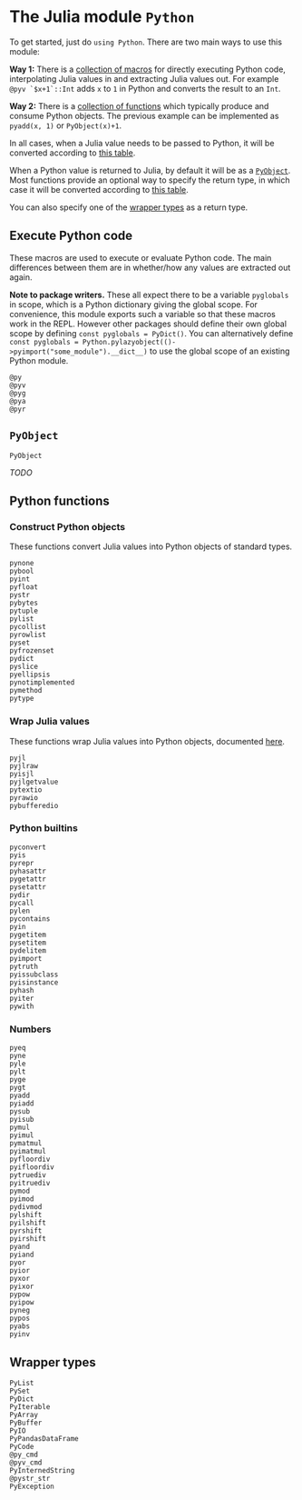 # The Julia module `Python`

To get started, just do `using Python`. There are two main ways to use this module:

**Way 1:** There is a [collection of macros](#Execute-Python-code) for directly executing Python code, interpolating Julia values in and extracting Julia values out. For example ```@pyv `$x+1`::Int``` adds `x` to `1` in Python and converts the result to an `Int`.

**Way 2:** There is a [collection of functions](#Python-functions) which typically produce and consume Python objects. The previous example can be implemented as `pyadd(x, 1)` or `PyObject(x)+1`.

In all cases, when a Julia value needs to be passed to Python, it will be converted according to [this table](../conversion/#Julia-to-Python).

When a Python value is returned to Julia, by default it will be as a [`PyObject`](@ref). Most functions provide an optional way to specify the return type, in which case it will be converted according to [this table](../conversion/#Python-to-Julia).

You can also specify one of the [wrapper types](#Wrapper-types) as a return type.

## Execute Python code

These macros are used to execute or evaluate Python code. The main differences between them are in whether/how any values are extracted out again.

**Note to package writers.** These all expect there to be a variable `pyglobals` in scope, which is a Python dictionary giving the global scope. For convenience, this module exports such a variable so that these macros work in the REPL. However other packages should define their own global scope by defining `const pyglobals = PyDict()`. You can alternatively define `const pyglobals = Python.pylazyobject(()->pyimport("some_module").__dict__)` to use the global scope of an existing Python module.

```@docs
@py
@pyv
@pyg
@pya
@pyr
```

## `PyObject`

```@docs
PyObject
```

*TODO*

## Python functions

### Construct Python objects

These functions convert Julia values into Python objects of standard types.

```@docs
pynone
pybool
pyint
pyfloat
pystr
pybytes
pytuple
pylist
pycollist
pyrowlist
pyset
pyfrozenset
pydict
pyslice
pyellipsis
pynotimplemented
pymethod
pytype
```

### Wrap Julia values

These functions wrap Julia values into Python objects, documented [here](../juliapy/#Wrapper-types).

```@docs
pyjl
pyjlraw
pyisjl
pyjlgetvalue
pytextio
pyrawio
pybufferedio
```

### Python builtins

```@docs
pyconvert
pyis
pyrepr
pyhasattr
pygetattr
pysetattr
pydir
pycall
pylen
pycontains
pyin
pygetitem
pysetitem
pydelitem
pyimport
pytruth
pyissubclass
pyisinstance
pyhash
pyiter
pywith
```

### Numbers

```@docs
pyeq
pyne
pyle
pylt
pyge
pygt
pyadd
pyiadd
pysub
pyisub
pymul
pyimul
pymatmul
pyimatmul
pyfloordiv
pyifloordiv
pytruediv
pyitruediv
pymod
pyimod
pydivmod
pylshift
pyilshift
pyrshift
pyirshift
pyand
pyiand
pyor
pyior
pyxor
pyixor
pypow
pyipow
pyneg
pypos
pyabs
pyinv
```

## Wrapper types

```@docs
PyList
PySet
PyDict
PyIterable
PyArray
PyBuffer
PyIO
PyPandasDataFrame
PyCode
@py_cmd
@pyv_cmd
PyInternedString
@pystr_str
PyException
```

